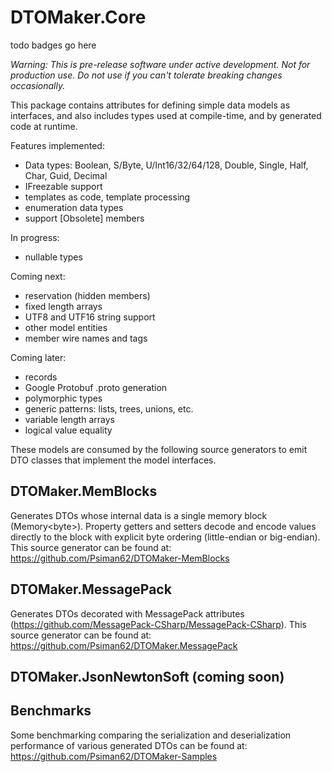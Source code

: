 # DTOMaker.Core

todo badges go here

*Warning: This is pre-release software under active development. Not for production use. Do not use if you can't tolerate breaking changes occasionally.*

This package contains attributes for defining simple data models as interfaces, and also includes types used 
at compile-time, and by generated code at runtime.

Features implemented:
- Data types: Boolean, S/Byte, U/Int16/32/64/128, Double, Single, Half, Char, Guid, Decimal
- IFreezable support
- templates as code, template processing
- enumeration data types
- support [Obsolete] members

In progress:
- nullable types

Coming next:
- reservation (hidden members)
- fixed length arrays
- UTF8 and UTF16 string support
- other model entities
- member wire names and tags

Coming later:
- records
- Google Protobuf .proto generation
- polymorphic types
- generic patterns: lists, trees, unions, etc.
- variable length arrays
- logical value equality

These models are consumed by the following source generators to emit DTO classes that implement the 
model interfaces.

## DTOMaker.MemBlocks
Generates DTOs whose internal data is a single memory block (Memory\<byte\>). Property getters and setters decode and encode
values directly to the block with explicit byte ordering (little-endian or big-endian). This source generator can be found 
at: https://github.com/Psiman62/DTOMaker-MemBlocks

## DTOMaker.MessagePack
Generates DTOs decorated with MessagePack attributes (https://github.com/MessagePack-CSharp/MessagePack-CSharp).
This source generator can be found at: https://github.com/Psiman62/DTOMaker.MessagePack

## DTOMaker.JsonNewtonSoft (coming soon)

## Benchmarks

Some benchmarking comparing the serialization and deserialization performance of various generated DTOs can
be found at: https://github.com/Psiman62/DTOMaker-Samples